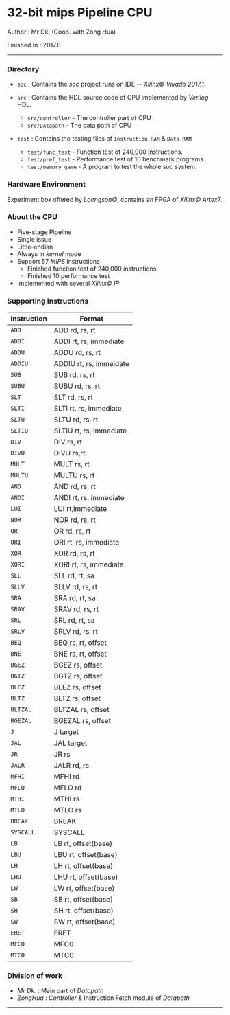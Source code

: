 # 32-bit mips Pipeline CPU

Author : Mr Dk. (Coop. with Zong Hua)

Finished In : 2017.8

---

### Directory

* `soc` : Contains the _soc_ project runs on IDE -- _Xilinx&copy; Vivado 2017.1_.

* `src` : Contains the HDL source code of CPU implemented by _Verilog_ HDL.
  * `src/controller` - The controller part of CPU
  * `src/Datapath` - The data path of CPU

* `test` : Contains the testing files of `Instruction RAM` & `Data RAM`
  * `test/func_test` - Function test of 240,000 instructions.
  * `test/pref_test` - Performance test of 10 benchmark programs.
  * `test/memory_game` - A program to test the whole soc system.

### Hardware Environment

Experiment box offered by _Loongson&copy;_, contains an FPGA of _Xilinx&copy; Artex7_.

### About the CPU

* Five-stage Pipeline
* Single issue
* Little-endian
* Always in _kernel_ mode
* Support 57 _MIPS_ instructions
  * Finished function test of 240,000 instructions
  * Finished 10 performance test
* Implemented with several _Xilinx&copy; IP_

### Supporting Instructions

| Instruction | Format                  |
| ----------- | ----------------------- |
| `ADD`       | ADD rd, rs, rt          |
| `ADDI`      | ADDI rt, rs, immediate  |
| `ADDU`      | ADDU rd, rs, rt         |
| `ADDIU`     | ADDIU rt, rs, immeidate |
| `SUB`       | SUB rd. rs, rt          |
| `SUBU`      | SUBU rd, rs, rt         |
| `SLT`       | SLT rd, rs, rt          |
| `SLTI`      | SLTI rt, rs, immediate  |
| `SLTU`      | SLTU rd, rs, rt         |
| `SLTIU`     | SLTIU rt, rs, immediate |
| `DIV`       | DIV rs, rt              |
| `DIVU`      | DIVU rs,rt              |
| `MULT`      | MULT rs, rt             |
| `MULTU`     | MULTU rs, rt            |
| `AND`       | AND rd, rs, rt          |
| `ANDI`      | ANDI rt, rs, immediate  |
| `LUI`       | LUI rt,immediate        |
| `NOR`       | NOR rd, rs, rt          |
| `OR`        | OR rd, rs, rt           |
| `ORI`       | ORI rt, rs, immediate   |
| `XOR`       | XOR rd, rs, rt          |
| `XORI`      | XORI rt, rs, immediate  |
| `SLL`       | SLL rd, rt, sa          |
| `SLLV`      | SLLV rd, rs, rt         |
| `SRA`       | SRA rd, rt, sa          |
| `SRAV`      | SRAV rd, rs, rt         |
| `SRL`       | SRL rd, rt, sa          |
| `SRLV`      | SRLV rd, rs, rt         |
| `BEQ`       | BEQ rs, rt, offset      |
| `BNE`       | BNE rs, rt, offset      |
| `BGEZ`      | BGEZ rs, offset         |
| `BGTZ`      | BGTZ rs, offset         |
| `BLEZ`      | BLEZ rs, offset         |
| `BLTZ`      | BLTZ rs, offset         |
| `BLTZAL`    | BLTZAL rs, offset       |
| `BGEZAL`    | BGEZAL rs, offset       |
| `J`         | J target                |
| `JAL`       | JAL target              |
| `JR`        | JR rs                   |
| `JALR`      | JALR rd, rs             |
| `MFHI`      | MFHI rd                 |
| `MFLO`      | MFLO rd                 |
| `MTHI`      | MTHI rs                 |
| `MTLO`      | MTLO rs                 |
| `BREAK`     | BREAK                   |
| `SYSCALL`   | SYSCALL                 |
| `LB`        | LB rt, offset(base)     |
| `LBU`       | LBU rt, offset(base)    |
| `LH`        | LH rt, offset(base)     |
| `LHU`       | LHU rt, offset(base)    |
| `LW`        | LW rt, offset(base)     |
| `SB`        | SB rt, offset(base)     |
| `SH`        | SH rt, offset(base)     |
| `SW`        | SW rt, offset(base)     |
| `ERET`      | ERET                    |
| `MFC0`      | MFC0                    |
| `MTC0`      | MTC0                    |

### Division of work

- _Mr Dk._ : Main part of _Datapath_
- _ZongHua_ : _Controller_ & Instruction Fetch module of _Datapath_

---

